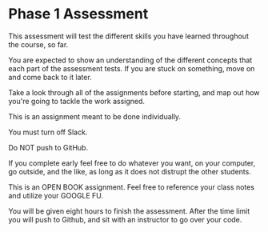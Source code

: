 # Phase 1 Assessment

This assessment will test the different skills you have learned throughout the course, so far.

You are expected to show an understanding of the different concepts that each part of the assessment tests. If you are stuck on something, move on and come back to it later.

Take a look through all of the assignments before starting, and map out how you're going to tackle the work assigned.

This is an assignment meant to be done individually.

You must turn off Slack.

Do NOT push to GitHub.

If you complete early feel free to do whatever you want, on your computer, go outside, and the like, as long as it does not distrupt the other students.

This is an OPEN BOOK assignment. Feel free to reference your class notes and utilize your GOOGLE FU.

You will be given eight hours to finish the assessment. After the time limit you will push to Github, and sit with an instructor to go over your code.

